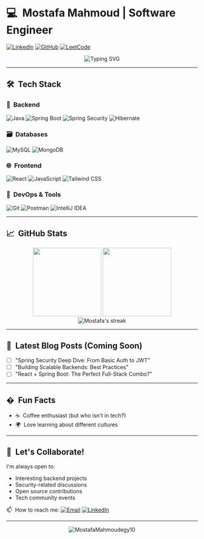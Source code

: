 # 💻 &nbsp;Mostafa Mahmoud | Software Engineer

[![LinkedIn](https://img.shields.io/badge/-Connect%20on%20LinkedIn-blue?style=for-the-badge&logo=linkedin&logoColor=white)](https://www.linkedin.com/in/mostafa-mahmoud-egy10/)
[![GitHub](https://img.shields.io/badge/-Follow%20on%20GitHub-181717?style=for-the-badge&logo=github)](https://github.com/MostafaMahmoudegy10)
[![LeetCode](https://img.shields.io/badge/-LeetCode-FFA116?style=for-the-badge&logo=leetcode&logoColor=black)](https://leetcode.com/MostafaInCode/)

<div align="center">
  <img src="https://readme-typing-svg.demolab.com?font=Fira+Code&pause=1000&color=00D9FF&width=435&lines=+Software+Engineer;+Spring+Boot+Developer;Security+Enthusiast;Clean+Code+Advocate;Full-Stack+Learner" alt="Typing SVG" />
</div>

---

## 🛠 &nbsp;Tech Stack

### 🔧 &nbsp;Backend
![Java](https://img.shields.io/badge/-Java-007396?style=flat-square&logo=java&logoColor=white)
![Spring Boot](https://img.shields.io/badge/-Spring_Boot-6DB33F?style=flat-square&logo=spring-boot&logoColor=white)
![Spring Security](https://img.shields.io/badge/-Spring_Security-6DB33F?style=flat-square&logo=spring-security&logoColor=white)
![Hibernate](https://img.shields.io/badge/-Hibernate-59666C?style=flat-square&logo=hibernate&logoColor=white)

### 🗃 &nbsp;Databases
![MySQL](https://img.shields.io/badge/-MySQL-4479A1?style=flat-square&logo=mysql&logoColor=white)
![MongoDB](https://img.shields.io/badge/-MongoDB-47A248?style=flat-square&logo=mongodb&logoColor=white)

### 🌐 &nbsp;Frontend
![React](https://img.shields.io/badge/-React-61DAFB?style=flat-square&logo=react&logoColor=black)
![JavaScript](https://img.shields.io/badge/-JavaScript-F7DF1E?style=flat-square&logo=javascript&logoColor=black)
![Tailwind CSS](https://img.shields.io/badge/-Tailwind_CSS-38B2AC?style=flat-square&logo=tailwind-css&logoColor=white)

### 🚀 &nbsp;DevOps & Tools
![Git](https://img.shields.io/badge/-Git-F05032?style=flat-square&logo=git&logoColor=white)
![Postman](https://img.shields.io/badge/-Postman-FF6C37?style=flat-square&logo=postman&logoColor=white)
![IntelliJ IDEA](https://img.shields.io/badge/-IntelliJ_IDEA-000000?style=flat-square&logo=intellij-idea&logoColor=white)

---

## 📈 &nbsp;GitHub Stats

<div align="center">
  <img height="180em" src="https://github-readme-stats.vercel.app/api?username=MostafaMahmoudegy10&show_icons=true&theme=radical&include_all_commits=true&count_private=true&bg_color=0d1117&hide_border=true"/>
  <img height="180em" src="https://github-readme-stats.vercel.app/api/top-langs/?username=MostafaMahmoudegy10&layout=compact&langs_count=8&theme=radical&bg_color=0d1117&hide_border=true"/>
</div>

<div align="center">
  <img src="https://github-readme-streak-stats.herokuapp.com/?user=MostafaMahmoudegy10&theme=radical&background=0d1117&hide_border=true" alt="Mostafa's streak" />
</div>

---

## 📝 &nbsp;Latest Blog Posts (Coming Soon)

- [ ] "Spring Security Deep Dive: From Basic Auth to JWT"
- [ ] "Building Scalable Backends: Best Practices"
- [ ] "React + Spring Boot: The Perfect Full-Stack Combo?"

---

## � &nbsp;Fun Facts

- ☕ &nbsp;Coffee enthusiast (but who isn't in tech?)
- 🌍 &nbsp;Love learning about different cultures

---

## 🤝 &nbsp;Let's Collaborate!

I'm always open to:
- Interesting backend projects
- Security-related discussions
- Open source contributions
- Tech community events

📫 &nbsp;How to reach me: 
[![Email](https://img.shields.io/badge/-Email-D14836?style=flat-square&logo=gmail&logoColor=white)](mailto:mostafa.mahmoudegy10@gmail.com)
[![LinkedIn](https://img.shields.io/badge/-LinkedIn-0077B5?style=flat-square&logo=linkedin&logoColor=white)](https://www.linkedin.com/in/mostafa-mahmoud-egy10/)

---

<div align="center">
  <img src="https://komarev.com/ghpvc/?username=MostafaMahmoudegy10&label=Profile+Views&color=blueviolet&style=flat-square" alt="MostafaMahmoudegy10" />
</div>
